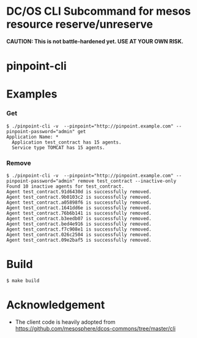 DC/OS CLI Subcommand for mesos resource reserve/unreserve
==========================================

**CAUTION: This is not battle-hardened yet. USE AT YOUR OWN RISK.** 

# pinpoint-cli

# Examples

### Get
```
$ ./pinpoint-cli -v  --pinpoint="http://pinpoint.example.com" --pinpoint-password="admin" get
Application Name: *
  Application test_contract has 15 agents.
  Service type TOMCAT has 15 agents.

```

### Remove
```
$ ./pinpoint-cli -v  --pinpoint="http://pinpoint.example.com" --pinpoint-password="admin" remove test_contract --inactive-only
Found 10 inactive agents for test_contract.
Agent test_contract.91d6430d is successfully removed.
Agent test_contract.9b0103c2 is successfully removed.
Agent test_contract.a05898f6 is successfully removed.
Agent test_contract.1641dd6e is successfully removed.
Agent test_contract.76b6b141 is successfully removed.
Agent test_contract.b3eedb07 is successfully removed.
Agent test_contract.bed4e916 is successfully removed.
Agent test_contract.f7c908e1 is successfully removed.
Agent test_contract.026c2504 is successfully removed.
Agent test_contract.09e2baf5 is successfully removed.

```

# Build

```
$ make build
```

# Acknowledgement

* The client code is heavily adopted from https://github.com/mesosphere/dcos-commons/tree/master/cli
